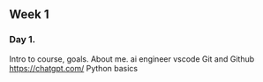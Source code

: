 ## Week 1

### Day 1.

Intro to course, goals.
About me.
ai engineer
vscode
Git and Github
https://chatgpt.com/
Python basics
